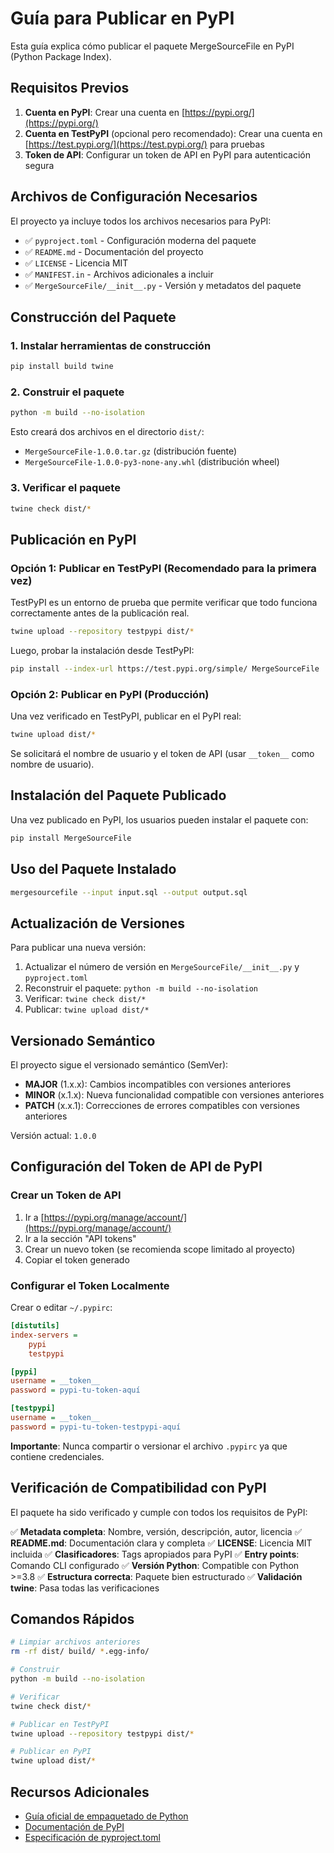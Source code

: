# Guía para Publicar en PyPI

Esta guía explica cómo publicar el paquete MergeSourceFile en PyPI (Python Package Index).

## Requisitos Previos

1. **Cuenta en PyPI**: Crear una cuenta en [https://pypi.org/](https://pypi.org/)
2. **Cuenta en TestPyPI** (opcional pero recomendado): Crear una cuenta en [https://test.pypi.org/](https://test.pypi.org/) para pruebas
3. **Token de API**: Configurar un token de API en PyPI para autenticación segura

## Archivos de Configuración Necesarios

El proyecto ya incluye todos los archivos necesarios para PyPI:

- ✅ `pyproject.toml` - Configuración moderna del paquete
- ✅ `README.md` - Documentación del proyecto
- ✅ `LICENSE` - Licencia MIT
- ✅ `MANIFEST.in` - Archivos adicionales a incluir
- ✅ `MergeSourceFile/__init__.py` - Versión y metadatos del paquete

## Construcción del Paquete

### 1. Instalar herramientas de construcción

```bash
pip install build twine
```

### 2. Construir el paquete

```bash
python -m build --no-isolation
```

Esto creará dos archivos en el directorio `dist/`:
- `MergeSourceFile-1.0.0.tar.gz` (distribución fuente)
- `MergeSourceFile-1.0.0-py3-none-any.whl` (distribución wheel)

### 3. Verificar el paquete

```bash
twine check dist/*
```

## Publicación en PyPI

### Opción 1: Publicar en TestPyPI (Recomendado para la primera vez)

TestPyPI es un entorno de prueba que permite verificar que todo funciona correctamente antes de la publicación real.

```bash
twine upload --repository testpypi dist/*
```

Luego, probar la instalación desde TestPyPI:

```bash
pip install --index-url https://test.pypi.org/simple/ MergeSourceFile
```

### Opción 2: Publicar en PyPI (Producción)

Una vez verificado en TestPyPI, publicar en el PyPI real:

```bash
twine upload dist/*
```

Se solicitará el nombre de usuario y el token de API (usar `__token__` como nombre de usuario).

## Instalación del Paquete Publicado

Una vez publicado en PyPI, los usuarios pueden instalar el paquete con:

```bash
pip install MergeSourceFile
```

## Uso del Paquete Instalado

```bash
mergesourcefile --input input.sql --output output.sql
```

## Actualización de Versiones

Para publicar una nueva versión:

1. Actualizar el número de versión en `MergeSourceFile/__init__.py` y `pyproject.toml`
2. Reconstruir el paquete: `python -m build --no-isolation`
3. Verificar: `twine check dist/*`
4. Publicar: `twine upload dist/*`

## Versionado Semántico

El proyecto sigue el versionado semántico (SemVer):

- **MAJOR** (1.x.x): Cambios incompatibles con versiones anteriores
- **MINOR** (x.1.x): Nueva funcionalidad compatible con versiones anteriores
- **PATCH** (x.x.1): Correcciones de errores compatibles con versiones anteriores

Versión actual: `1.0.0`

## Configuración del Token de API de PyPI

### Crear un Token de API

1. Ir a [https://pypi.org/manage/account/](https://pypi.org/manage/account/)
2. Ir a la sección "API tokens"
3. Crear un nuevo token (se recomienda scope limitado al proyecto)
4. Copiar el token generado

### Configurar el Token Localmente

Crear o editar `~/.pypirc`:

```ini
[distutils]
index-servers =
    pypi
    testpypi

[pypi]
username = __token__
password = pypi-tu-token-aquí

[testpypi]
username = __token__
password = pypi-tu-token-testpypi-aquí
```

**Importante**: Nunca compartir o versionar el archivo `.pypirc` ya que contiene credenciales.

## Verificación de Compatibilidad con PyPI

El paquete ha sido verificado y cumple con todos los requisitos de PyPI:

✅ **Metadata completa**: Nombre, versión, descripción, autor, licencia
✅ **README.md**: Documentación clara y completa
✅ **LICENSE**: Licencia MIT incluida
✅ **Clasificadores**: Tags apropiados para PyPI
✅ **Entry points**: Comando CLI configurado
✅ **Versión Python**: Compatible con Python >=3.8
✅ **Estructura correcta**: Paquete bien estructurado
✅ **Validación twine**: Pasa todas las verificaciones

## Comandos Rápidos

```bash
# Limpiar archivos anteriores
rm -rf dist/ build/ *.egg-info/

# Construir
python -m build --no-isolation

# Verificar
twine check dist/*

# Publicar en TestPyPI
twine upload --repository testpypi dist/*

# Publicar en PyPI
twine upload dist/*
```

## Recursos Adicionales

- [Guía oficial de empaquetado de Python](https://packaging.python.org/tutorials/packaging-projects/)
- [Documentación de PyPI](https://pypi.org/help/)
- [Especificación de pyproject.toml](https://packaging.python.org/en/latest/guides/writing-pyproject-toml/)
